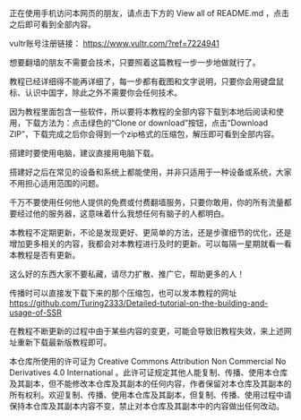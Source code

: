 正在使用手机访问本网页的朋友，请点击下方的 View all of README.md ，点击之后即可看到全部内容。

vultr账号注册链接： https://www.vultr.com/?ref=7224941

想要翻墙的朋友不需要会技术，只要照着这篇教程一步一步地做就行了。

教程已经详细得不能再详细了，每一步都有截图和文字说明，只要你会用键盘鼠标、认识中国字，除此之外不需要你会任何技术。

因为教程里面包含一些软件，所以要将本教程的全部内容下载到本地后阅读和使用，下载方法为：点击绿色的“Clone or download”按钮，点击“Download ZIP”，下载完成之后你会得到一个zip格式的压缩包，解压即可看到全部内容。

搭建时要使用电脑，建议直接用电脑下载。

搭建好之后在常见的设备和系统上都能使用，并非只适用于一种设备或系统，大家不用担心适用范围的问题。

千万不要使用任何他人提供的免费或付费翻墙服务，只要你敢用，你的所有流量都要经过他的服务器，这意味着什么我想任何有脑子的人都明白。

本教程不定期更新，不论是发现更好、更简单的方法，还是步骤细节的优化，还是增加更多相关的内容，我都会对本教程进行及时的更新。可以每隔一星期就看一看本教程是否有更新。

这么好的东西大家不要私藏，请尽力扩散、推广它，帮助更多的人！

传播时可以直接发下载下来的那个压缩包，也可以发本教程的网址  https://github.com/Turing2333/Detailed-tutorial-on-the-building-and-usage-of-SSR

在教程不断更新的过程中由于某些内容的变更，可能会导致旧教程失效，来上述网址重新下载最新版教程即可。

本仓库所使用的许可证为 Creative Commons Attribution Non Commercial No Derivatives 4.0 International 。此许可证规定其他人能复制、传播、使用本仓库及其副本，但不能修改本仓库及其副本的任何内容，作者保留对本仓库及其副本的所有权利。欢迎复制、传播、使用本仓库及其副本，但复制、传播、使用过程中请保持本仓库及其副本内容不变，禁止对本仓库及其副本中的内容做出任何改动。
